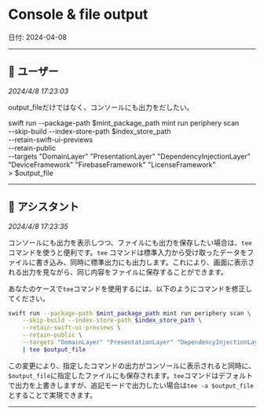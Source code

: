 # Console & file output

日付: 2024-04-08

---

## 👤 ユーザー
*2024/4/8 17:23:03*

output_fileだけではなく、コンソールにも出力をだしたい。

swift run --package-path $mint_package_path mint run periphery scan \
    --skip-build --index-store-path $index_store_path \
    --retain-swift-ui-previews \
    --retain-public \
    --targets "DomainLayer" "PresentationLayer" "DependencyInjectionLayer" "DeviceFramework" "FirebaseFramework" "LicenseFramework" \
    &gt; $output_file

---

## 🤖 アシスタント
*2024/4/8 17:23:35*

コンソールにも出力を表示しつつ、ファイルにも出力を保存したい場合は、`tee` コマンドを使うと便利です。`tee` コマンドは標準入力から受け取ったデータをファイルに書き込み、同時に標準出力にも出力します。これにより、画面に表示される出力を見ながら、同じ内容をファイルに保存することができます。

あなたのケースで`tee`コマンドを使用するには、以下のようにコマンドを修正してください。

```sh
swift run --package-path $mint_package_path mint run periphery scan \
    --skip-build --index-store-path $index_store_path \
    --retain-swift-ui-previews \
    --retain-public \
    --targets "DomainLayer" "PresentationLayer" "DependencyInjectionLayer" "DeviceFramework" "FirebaseFramework" "LicenseFramework" \
    | tee $output_file
```

この変更により、指定したコマンドの出力がコンソールに表示されると同時に、`$output_file`に指定したファイルにも保存されます。`tee`コマンドはデフォルトで出力を上書きしますが、追記モードで出力したい場合は`tee -a $output_file`とすることで実現できます。

---
